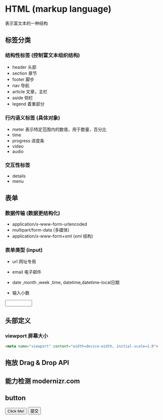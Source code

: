 # HTML (markup language)
表示富文本的一种结构
## 标签分类
### 结构性标签 (控制富文本组织结构)
- header 头部
- section 章节
- footer 脚步
- nav 导航
- article 文章，主栏
- aside 侧栏
- legend 着重部分 

### 行内语义标签 (具体对象)
- meter 表示特定范围内的数值，用于数量，百分比
- time
- progress 进度条
- video
- audio

### 交互性标签
- details
- menu

## 表单
### 数据传输 (数据更结构化) ###

- application/x-www-form-urlencoded
- multipart/form-data   (多媒体)
- application/x-www-form+xml  (xml 结构)


### 表单类型 (input) ###

- url 网址专用
- email 电子邮件
- date ,month ,week ,time, datetime,datetime-local日期

- 输入小数
<input type="number" min="0" max="100" step="0.01"/>

## 头部定义
### viewport 屏幕大小 ###

``` html
<meta name="viewport" content="width=device-width, initial-scale=1.0">
```
## 拖放 Drag & Drop API

## 能力检测 modernizr.com
## button
<button type="button">Click Me!</button>
<button type="submit">提交</button>
